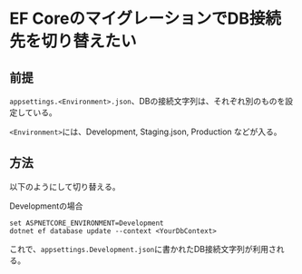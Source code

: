 # EF CoreのマイグレーションでDB接続先を切り替えたい

## 前提

`appsettings.<Environment>.json`、DBの接続文字列は、それぞれ別のものを設定している。

`<Environment>`には、Development, Staging.json, Production などが入る。


## 方法

以下のようにして切り替える。

Developmentの場合

```
set ASPNETCORE_ENVIRONMENT=Development
dotnet ef database update --context <YourDbContext>
```

これで、`appsettings.Development.json`に書かれたDB接続文字列が利用される。

